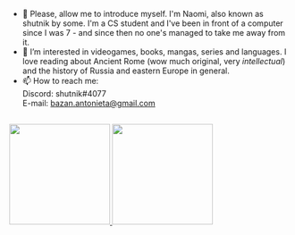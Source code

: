 - 👋 Please, allow me to introduce myself. I'm Naomi, also known as shutnik by some. I'm a CS student and I've been in front of a computer since I was 7 - and since then no one's managed to take me away from it.
- 👀 I’m interested in videogames, books, mangas, series and languages. I love reading about Ancient Rome (wow much original, very *intellectual*) and the history of Russia and eastern Europe in general.
- 📫 How to reach me:
<br>Discord: shutnik#4077
<br>E-mail: bazan.antonieta@gmail.com

##
<div>
  <a href="https://github.com/naomiakashut">
  <img height="180em" src="https://github-readme-stats.vercel.app/api?username=naomiakashut&show_icons=true&theme=dracula&include_all_commits=true&count_private=true"/>
  <img height="180em" src="https://github-readme-stats.vercel.app/api/top-langs/?username=naomiakashut&layout=compact&langs_count=7&theme=dracula"/>
</div>

<!---
naomiakashut/naomiakashut is a ✨ special ✨ repository because its `README.md` (this file) appears on your GitHub profile.
You can click the Preview link to take a look at your changes.
--->
